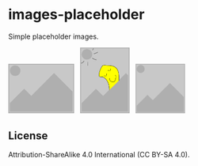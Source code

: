 # images-placeholder

Simple placeholder images.

<img src="https://raw.githubusercontent.com/julien-gargot/images-placeholder/funky/placeholder-landscape.png" height="100" />   <img src="https://raw.githubusercontent.com/julien-gargot/images-placeholder/funky/placeholder-portrait.png" width="100" />   <img src="https://raw.githubusercontent.com/julien-gargot/images-placeholder/funky/placeholder-square.png" height="100" />


## License

Attribution-ShareAlike 4.0 International (CC BY-SA 4.0).

